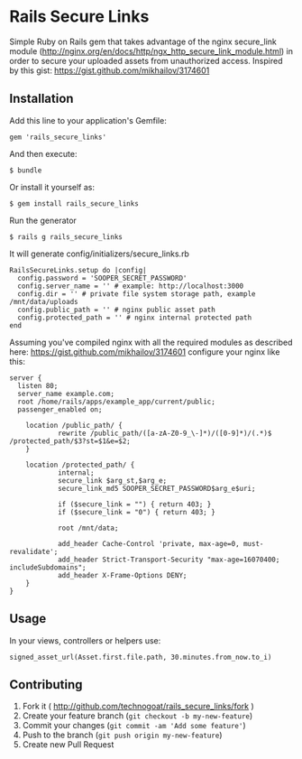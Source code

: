 # Rails Secure Links

Simple Ruby on Rails gem that takes advantage of the nginx secure_link module (http://nginx.org/en/docs/http/ngx_http_secure_link_module.html) in order to secure your uploaded assets from unauthorized access. Inspired by this gist: https://gist.github.com/mikhailov/3174601

## Installation

Add this line to your application's Gemfile:

    gem 'rails_secure_links'

And then execute:

    $ bundle

Or install it yourself as:

    $ gem install rails_secure_links

Run the generator

    $ rails g rails_secure_links

It will generate config/initializers/secure_links.rb

    RailsSecureLinks.setup do |config|
      config.password = 'SOOPER_SECRET_PASSWORD'
      config.server_name = '' # example: http://localhost:3000
      config.dir = '' # private file system storage path, example /mnt/data/uploads
      config.public_path = '' # nginx public asset path
      config.protected_path = '' # nginx internal protected path
    end

Assuming you've compiled nginx with all the required modules as described here: https://gist.github.com/mikhailov/3174601 configure your nginx like this:

    server {
      listen 80;
      server_name example.com;
      root /home/rails/apps/example_app/current/public;
      passenger_enabled on;

        location /public_path/ {
                rewrite /public_path/([a-zA-Z0-9_\-]*)/([0-9]*)/(.*)$ /protected_path/$3?st=$1&e=$2;
        }

        location /protected_path/ {
                internal;
                secure_link $arg_st,$arg_e;
                secure_link_md5 SOOPER_SECRET_PASSWORD$arg_e$uri;

                if ($secure_link = "") { return 403; }
                if ($secure_link = "0") { return 403; }

                root /mnt/data;

                add_header Cache-Control 'private, max-age=0, must-revalidate';
                add_header Strict-Transport-Security "max-age=16070400; includeSubdomains";
                add_header X-Frame-Options DENY;
        }
    }

## Usage

In your views, controllers or helpers use:

    signed_asset_url(Asset.first.file.path, 30.minutes.from_now.to_i)

## Contributing

1. Fork it ( http://github.com/technogoat/rails_secure_links/fork )
2. Create your feature branch (`git checkout -b my-new-feature`)
3. Commit your changes (`git commit -am 'Add some feature'`)
4. Push to the branch (`git push origin my-new-feature`)
5. Create new Pull Request
